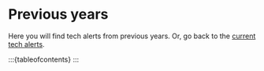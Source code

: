 # Previous years

Here you will find tech alerts from previous years. Or, go back to the [current tech alerts](/tech-alerts/).

:::{tableofcontents}
:::

